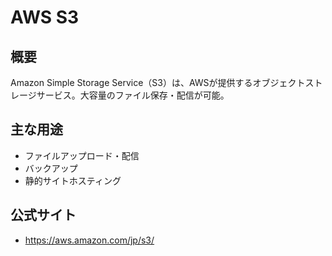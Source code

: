 # AWS S3

## 概要
Amazon Simple Storage Service（S3）は、AWSが提供するオブジェクトストレージサービス。大容量のファイル保存・配信が可能。

## 主な用途
- ファイルアップロード・配信
- バックアップ
- 静的サイトホスティング

## 公式サイト
- https://aws.amazon.com/jp/s3/ 
